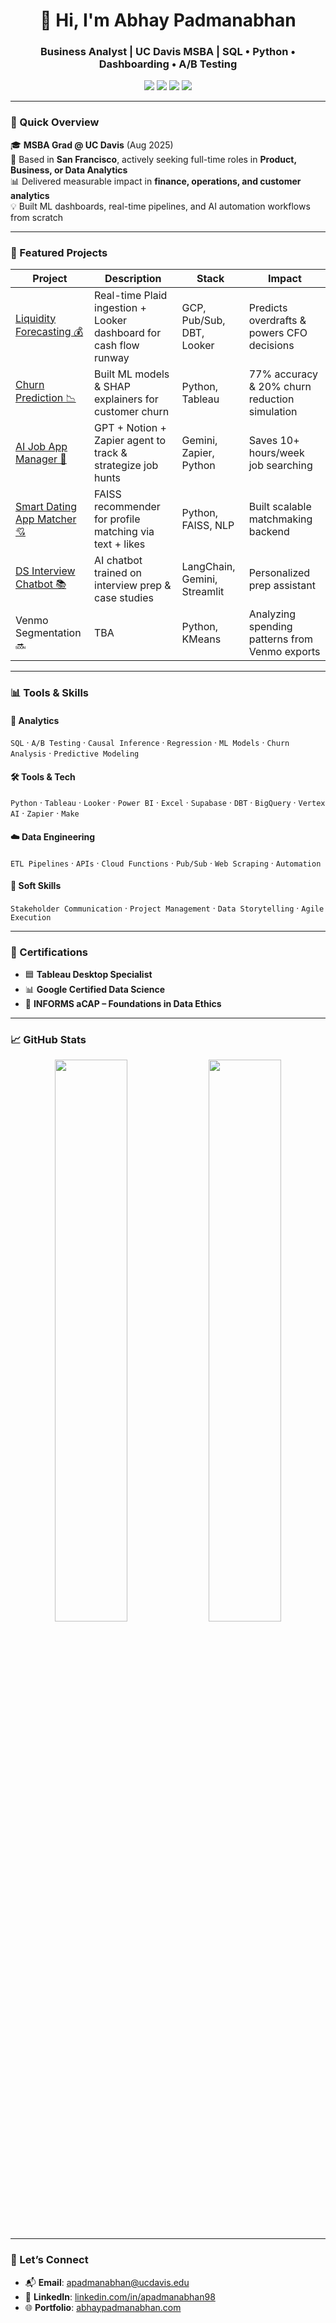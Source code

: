 <h1 align="center">👋 Hi, I'm Abhay Padmanabhan</h1>
<h3 align="center">Business Analyst | UC Davis MSBA | SQL • Python • Dashboarding • A/B Testing</h3>

<p align="center">
  <a href="mailto:apadmanabhan@ucdavis.edu"><img src="https://img.shields.io/badge/Email-apadmanabhan%40ucdavis.edu-blue?style=flat-square&logo=gmail"></a>
  <a href="https://linkedin.com/in/apadmanabhan98"><img src="https://img.shields.io/badge/LinkedIn-Profile-blue?style=flat-square&logo=linkedin"></a>
  <a href="https://abhaypadmanabhan.com"><img src="https://img.shields.io/badge/Portfolio-Site-green?style=flat-square&logo=internet-explorer"></a>
  <a href="https://github.com/abhaypadmanabhan"><img src="https://img.shields.io/badge/GitHub-Profile-black?style=flat-square&logo=github"></a>
</p>

---

### 🚀 Quick Overview

🎓 **MSBA Grad @ UC Davis** (Aug 2025)  
📍 Based in **San Francisco**, actively seeking full-time roles in **Product, Business, or Data Analytics**  
📊 Delivered measurable impact in **finance, operations, and customer analytics**  
💡 Built ML dashboards, real-time pipelines, and AI automation workflows from scratch

---

### 📌 Featured Projects

| Project | Description | Stack | Impact |
|--------|-------------|-------|--------|
| [Liquidity Forecasting 💰](https://github.com/abhaypadmanabhan/liquidity-pipeline) | Real-time Plaid ingestion + Looker dashboard for cash flow runway | GCP, Pub/Sub, DBT, Looker | Predicts overdrafts & powers CFO decisions |
| [Churn Prediction 📉](https://github.com/abhaypadmanabhan/Churn-Prediction-Dashboard) | Built ML models & SHAP explainers for customer churn | Python, Tableau | 77% accuracy & 20% churn reduction simulation |
| [AI Job App Manager 🤖](https://github.com/abhaypadmanabhan/ai-job-application-manager) | GPT + Notion + Zapier agent to track & strategize job hunts | Gemini, Zapier, Python | Saves 10+ hours/week job searching |
| [Smart Dating App Matcher 💘](https://github.com/abhaypadmanabhan/DatingApp_SmartMatching) | FAISS recommender for profile matching via text + likes | Python, FAISS, NLP | Built scalable matchmaking backend |
| [DS Interview Chatbot 📚](https://github.com/abhaypadmanabhan/DS_Interview_Chatbot) | AI chatbot trained on interview prep & case studies | LangChain, Gemini, Streamlit | Personalized prep assistant |
| Venmo Segmentation 🔜 | TBA | Python, KMeans | Analyzing spending patterns from Venmo exports |

---

### 📊 Tools & Skills

#### 🧪 Analytics
`SQL` · `A/B Testing` · `Causal Inference` · `Regression` · `ML Models` · `Churn Analysis` · `Predictive Modeling`

#### 🛠️ Tools & Tech
`Python` · `Tableau` · `Looker` · `Power BI` · `Excel` · `Supabase` · `DBT` · `BigQuery` · `Vertex AI` · `Zapier` · `Make`

#### ☁️ Data Engineering
`ETL Pipelines` · `APIs` · `Cloud Functions` · `Pub/Sub` · `Web Scraping` · `Automation`

#### 🎯 Soft Skills
`Stakeholder Communication` · `Project Management` · `Data Storytelling` · `Agile Execution`

---

### 🧾 Certifications

- 🟦 **Tableau Desktop Specialist**
- 📊 **Google Certified Data Science**
- 🧭 **INFORMS aCAP – Foundations in Data Ethics**

---

### 📈 GitHub Stats

<p align="center">
  <img src="https://github-readme-stats.vercel.app/api?username=abhaypadmanabhan&show_icons=true&theme=radical" width="48%" />
  <img src="https://github-readme-stats.vercel.app/api/top-langs/?username=abhaypadmanabhan&layout=compact&theme=radical" width="48%" />
</p>

---

### 🤝 Let’s Connect

- 📬 **Email**: [apadmanabhan@ucdavis.edu](mailto:apadmanabhan@ucdavis.edu)
- 💼 **LinkedIn**: [linkedin.com/in/apadmanabhan98](https://linkedin.com/in/apadmanabhan98)
- 🌐 **Portfolio**: [abhaypadmanabhan.com](https://abhaypadmanabhan.com)
